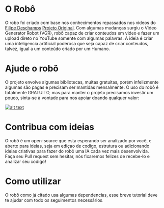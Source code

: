 # O Robô

O robo foi criado com base nos conhecimentos repassados nos videos do [Filipe Deschamps](https://www.youtube.com/channel/UCU5JicSrEM5A63jkJ2QvGYw) [Projeto Original](https://github.com/filipedeschamps/video-maker).
Com algumas mudanças surgiu o Video Generator Robot (VGR), robô capaz de criar conteudos em video e fazer um upload direto no YouTube somente com algumas palavras. A ideia é criar uma inteligencia artificial poderosa que seja capaz de criar conteudos, talvez, igual a um conteúdo criado por um Humano.
# Ajude o robô
O projeto envolve algumas bibliotecas, muitas gratuitas, porém infelizmente algumas são pagas e precisam ser mantidas mensalmente.
O uso do robô é totalmente GRATUITO, mas para manter o projeto precisamos investir um pouco, sinta-se à vontade para nos apoiar doando qualquer valor:

[![alt text](https://www.paypalobjects.com/pt_BR/BR/i/btn/btn_donateCC_LG.gif "Faça doações com PayPal")](https://www.paypal.com/cgi-bin/webscr?cmd=_s-xclick&hosted_button_id=L2YFGRCSYRXPL&source=url)
# Contribua com ideias
O robô é um open-source que esta esperando ser analizado por você, e aberto para ideias, seja em ediçao de codigo, estrutura ou adicionando ideias criativas para fazer do robô uma IA cada vez mais desenvolvida.
Faça seu Pull request sem hesitar, nós ficaremos felizes de recebe-lo e analizar seu codigo!
# Como utilizar
O robô como já citado usa algumas dependencias, esse breve tutorial deve te ajudar com todo os seguimentos necessários.
